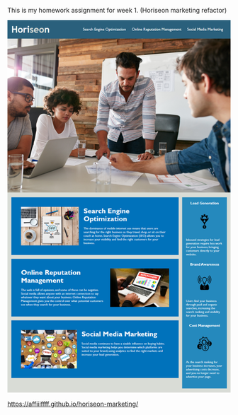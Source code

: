 This is my homework assignment for week 1. (Horiseon marketing refactor)

![screenshot of html deployed in browser](03-homework/Assets/01-html-css-git-homework-demo.png)

https://affiiiffff.github.io/horiseon-marketing/
